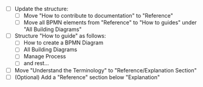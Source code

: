 - [ ] Update the structure:
  - [ ] Move "How to contribute to documentation" to "Reference"
  - [ ] Move all BPMN elements from "Reference" to "How to guides" under "All Building Diagrams"
- [ ] Structure "How to guide" as follows:
  - [ ] How to create a BPMN Diagram
  - [ ] All Building Diagrams
  - [ ] Manage Process
  - [ ] and rest...
- [ ] Move "Understand the Terminology" to "Reference/Explanation Section"
- [ ] (Optional) Add a "Reference" section below "Explanation"

